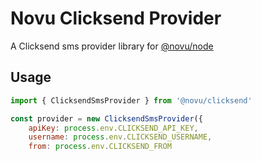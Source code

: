 # Novu Clicksend Provider

A Clicksend sms provider library for [@novu/node](https://github.com/novuhq/novu)

## Usage

```javascript
import { ClicksendSmsProvider } from '@novu/clicksend'

const provider = new ClicksendSmsProvider({
    apiKey: process.env.CLICKSEND_API_KEY,
    username: process.env.CLICKSEND_USERNAME,
    from: process.env.CLICKSEND_FROM
```

